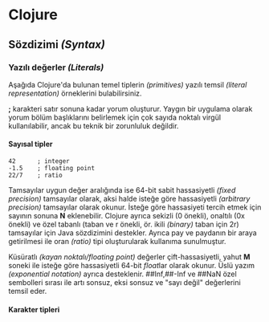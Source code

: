 # Clojure

## Sözdizimi *(Syntax)*

### Yazılı değerler *(Literals)*

Aşağıda Clojure'da bulunan temel tiplerin *(primitives)* yazılı temsil *(literal representation)* örneklerini bulabilirsiniz.

**;** karakteri satır sonuna kadar yorum oluşturur. Yaygın bir uygulama olarak yorum bölüm başlıklarını belirlemek için çok sayıda noktalı virgül kullanılabilir, ancak bu teknik bir zorunluluk değildir.

#### Sayısal tipler

```
42      ; integer
-1.5    ; floating point
22/7    ; ratio
```

Tamsayılar uygun değer aralığında ise 64-bit sabit hassasiyetli *(fixed precision)* tamsayılar olarak, aksi halde isteğe göre hassasiyetli *(arbitrary precision)* tamsayılar olarak okunur. İsteğe göre hassasiyeti tercih etmek için sayının sonuna **N** eklenebilir. Clojure ayrıca sekizli (0 önekli), onaltılı (0x önekli) ve özel tabanlı (taban ve r önekli, ör. ikili *(binary)* taban için 2r) tamsayılar için Java sözdizimini destekler. Ayrıca pay ve paydanın bir araya getirilmesi ile oran *(ratio)* tipi oluşturularak kullanıma sunulmuştur.

Küsüratlı *(kayan noktalı/floating point)* değerler çift-hassasiyetli, yahut **M** soneki ile isteğe göre hassasiyetli 64-bit *float*lar olarak okunur. Üslü yazım *(exponential notation)* ayrıca desteklenir. ##Inf,##-Inf ve ##NaN  özel sembolleri sırası ile artı sonsuz, eksi sonsuz ve "sayı değil" değerlerini temsil eder.

#### Karakter tipleri